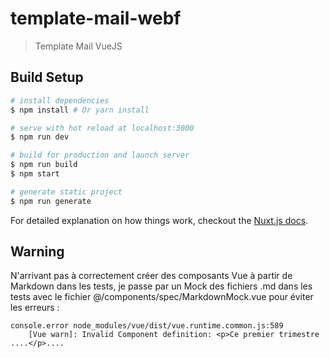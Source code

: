 # template-mail-webf

> Template Mail VueJS

## Build Setup

``` bash
# install dependencies
$ npm install # Or yarn install

# serve with hot reload at localhost:3000
$ npm run dev

# build for production and launch server
$ npm run build
$ npm start

# generate static project
$ npm run generate
```

For detailed explanation on how things work, checkout the [Nuxt.js docs](https://github.com/nuxt/nuxt.js).

## Warning

N'arrivant pas à correctement créer des composants Vue à partir de Markdown dans les tests, je passe par un Mock des 
fichiers .md dans les tests avec le fichier @/components/spec/MarkdownMock.vue pour éviter les erreurs : 

```
console.error node_modules/vue/dist/vue.runtime.common.js:589
    [Vue warn]: Invalid Component definition: <p>Ce premier trimestre ....</p>.... 
```